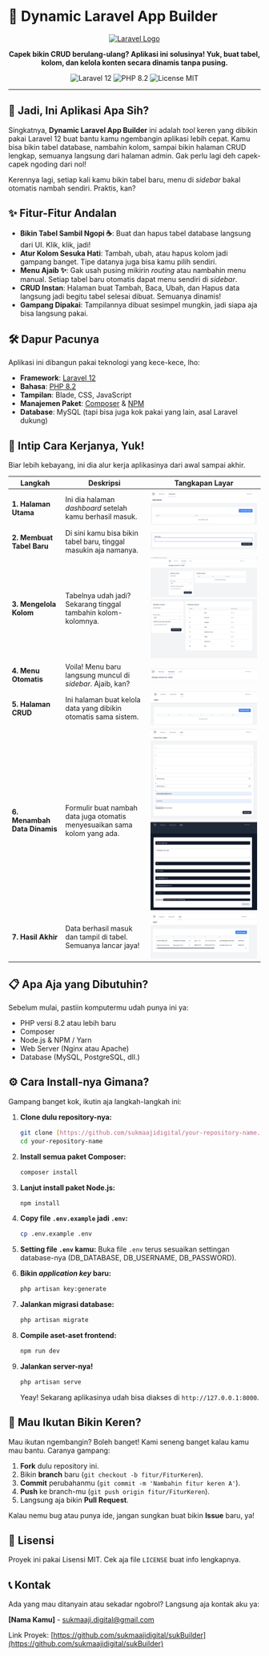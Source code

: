 # 🚀 Dynamic Laravel App Builder

<p align="center">
  <a href="https://laravel.com" target="_blank">
    <img src="https://raw.githubusercontent.com/laravel/art/master/logo-lockup/5%20SVG/2%20CMYK/1%20Full%20Color/laravel-logolockup-cmyk-red.svg" width="400" alt="Laravel Logo">
  </a>
</p>

<p align="center">
  <strong>Capek bikin CRUD berulang-ulang? Aplikasi ini solusinya! Yuk, buat tabel, kolom, dan kelola konten secara dinamis tanpa pusing.</strong>
</p>

<p align="center">
    <img src="https://img.shields.io/badge/Laravel-12.x-FF2D20?style=for-the-badge&logo=laravel" alt="Laravel 12">
    <img src="https://img.shields.io/badge/PHP-8.2-777BB4?style=for-the-badge&logo=php" alt="PHP 8.2">
    <img src="https://img.shields.io/badge/License-MIT-yellow.svg?style=for-the-badge" alt="License MIT">
</p>

---

## 🤔 Jadi, Ini Aplikasi Apa Sih?

Singkatnya, **Dynamic Laravel App Builder** ini adalah _tool_ keren yang dibikin pakai Laravel 12 buat bantu kamu ngembangin aplikasi lebih cepat. Kamu bisa bikin tabel database, nambahin kolom, sampai bikin halaman CRUD lengkap, semuanya langsung dari halaman admin. Gak perlu lagi deh capek-capek ngoding dari nol!

Kerennya lagi, setiap kali kamu bikin tabel baru, menu di _sidebar_ bakal otomatis nambah sendiri. Praktis, kan?

## ✨ Fitur-Fitur Andalan

-   **Bikin Tabel Sambil Ngopi ☕**: Buat dan hapus tabel database langsung dari UI. Klik, klik, jadi!
-   **Atur Kolom Sesuka Hati**: Tambah, ubah, atau hapus kolom jadi gampang banget. Tipe datanya juga bisa kamu pilih sendiri.
-   **Menu Ajaib ✨**: Gak usah pusing mikirin _routing_ atau nambahin menu manual. Setiap tabel baru otomatis dapat menu sendiri di _sidebar_.
-   **CRUD Instan**: Halaman buat Tambah, Baca, Ubah, dan Hapus data langsung jadi begitu tabel selesai dibuat. Semuanya dinamis!
-   **Gampang Dipakai**: Tampilannya dibuat sesimpel mungkin, jadi siapa aja bisa langsung pakai.

## 🛠️ Dapur Pacunya

Aplikasi ini dibangun pakai teknologi yang kece-kece, lho:

-   **Framework**: [Laravel 12](https://laravel.com/)
-   **Bahasa**: [PHP 8.2](https://www.php.net/)
-   **Tampilan**: Blade, CSS, JavaScript
-   **Manajemen Paket**: [Composer](https://getcomposer.org/) & [NPM](https://www.npmjs.com/)
-   **Database**: MySQL (tapi bisa juga kok pakai yang lain, asal Laravel dukung)

## 📸 Intip Cara Kerjanya, Yuk!

Biar lebih kebayang, ini dia alur kerja aplikasinya dari awal sampai akhir.

| **Langkah**                  | **Deskripsi**                                                             | **Tangkapan Layar**                                                      |
| ---------------------------- | ------------------------------------------------------------------------- | ------------------------------------------------------------------------ |
| **1. Halaman Utama**         | Ini dia halaman _dashboard_ setelah kamu berhasil masuk.                  | ![Halaman Utama](image.png)                                              |
| **2. Membuat Tabel Baru**    | Di sini kamu bisa bikin tabel baru, tinggal masukin aja namanya.          | ![Membuat Tabel](image-1.png)                                            |
| **3. Mengelola Kolom**       | Tabelnya udah jadi? Sekarang tinggal tambahin kolom-kolomnya.             | ![Mengelola Kolom 1](image-2.png) <br> ![Mengelola Kolom 2](image-3.png) |
| **4. Menu Otomatis**         | Voila! Menu baru langsung muncul di _sidebar_. Ajaib, kan?                | ![Menu Otomatis](image-4.png)                                            |
| **5. Halaman CRUD**          | Ini halaman buat kelola data yang dibikin otomatis sama sistem.           | ![Contoh Halaman CRUD](image-5.png)                                      |
| **6. Menambah Data Dinamis** | Formulir buat nambah data juga otomatis menyesuaikan sama kolom yang ada. | ![Form Tambah Data](image-6.png) <br> ![Proses Tambah Data](image-7.png) |
| **7. Hasil Akhir**           | Data berhasil masuk dan tampil di tabel. Semuanya lancar jaya!            | ![Hasil Akhir](image-8.png)                                              |

## 📋 Apa Aja yang Dibutuhin?

Sebelum mulai, pastiin komputermu udah punya ini ya:

-   PHP versi 8.2 atau lebih baru
-   Composer
-   Node.js & NPM / Yarn
-   Web Server (Nginx atau Apache)
-   Database (MySQL, PostgreSQL, dll.)

## ⚙️ Cara Install-nya Gimana?

Gampang banget kok, ikutin aja langkah-langkah ini:

1.  **Clone dulu repository-nya:**

    ```bash
    git clone [https://github.com/sukmaajidigital/your-repository-name.git](https://github.com/sukmaajidigital/your-repository-name.git)
    cd your-repository-name
    ```

2.  **Install semua paket Composer:**

    ```bash
    composer install
    ```

3.  **Lanjut install paket Node.js:**

    ```bash
    npm install
    ```

4.  **Copy file `.env.example` jadi `.env`:**

    ```bash
    cp .env.example .env
    ```

5.  **Setting file `.env` kamu:**
    Buka file `.env` terus sesuaikan settingan database-nya (DB_DATABASE, DB_USERNAME, DB_PASSWORD).

6.  **Bikin _application key_ baru:**

    ```bash
    php artisan key:generate
    ```

7.  **Jalankan migrasi database:**

    ```bash
    php artisan migrate
    ```

8.  **Compile aset-aset frontend:**

    ```bash
    npm run dev
    ```

9.  **Jalankan server-nya!**
    ```bash
    php artisan serve
    ```
    Yeay! Sekarang aplikasinya udah bisa diakses di `http://127.0.0.1:8000`.

## 🤝 Mau Ikutan Bikin Keren?

Mau ikutan ngembangin? Boleh banget! Kami seneng banget kalau kamu mau bantu. Caranya gampang:

1.  **Fork** dulu repository ini.
2.  Bikin **branch** baru (`git checkout -b fitur/FiturKeren`).
3.  **Commit** perubahanmu (`git commit -m 'Nambahin fitur keren A'`).
4.  **Push** ke branch-mu (`git push origin fitur/FiturKeren`).
5.  Langsung aja bikin **Pull Request**.

Kalau nemu bug atau punya ide, jangan sungkan buat bikin **Issue** baru, ya!

## 📄 Lisensi

Proyek ini pakai Lisensi MIT. Cek aja file `LICENSE` buat info lengkapnya.

## 📞 Kontak

Ada yang mau ditanyain atau sekadar ngobrol? Langsung aja kontak aku ya:

**[Nama Kamu]** - [sukmaaji.digital@gmail.com](mailto:sukmaaji.digital@gmail.com)

Link Proyek: [https://github.com/sukmaajidigital/sukBuilder](https://github.com/sukmaajidigital/sukBuilder)
